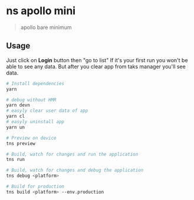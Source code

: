 # ns apollo mini

> apollo bare minimum

## Usage
Just click on **Login** button then "go to list" 
If it's your first run you won't be able to see any data.
But after you clear app from taks manager you'll see data.


``` bash
# Install dependencies
yarn

# debug without HMR
yarn devn
# easyly clear user data of app
yarn cl
# easyly uninstall app
yarn un

# Preview on device
tns preview

# Build, watch for changes and run the application
tns run

# Build, watch for changes and debug the application
tns debug <platform>

# Build for production
tns build <platform> --env.production

```
